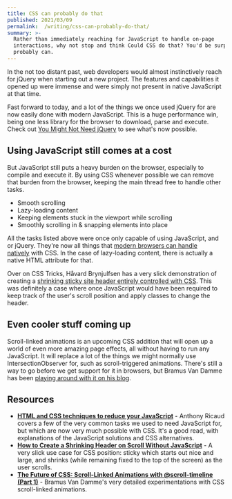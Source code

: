 ```yaml
---
title: CSS can probably do that
published: 2021/03/09
permalink:  /writing/css-can-probably-do-that/
summary: >-
  Rather than immediately reaching for JavaScript to handle on-page
  interactions, why not stop and think Could CSS do that? You'd be surprised, it
  probably can.
---
```


In the not too distant past, web developers would almost instinctively reach for jQuery when starting out a new project. The features and capabilities it opened up were immense and were simply not present in native JavaScript at that time.

Fast forward to today, and a lot of the things we once used jQuery for are now easily done with modern JavaScript. This is a huge performance win, being one less library for the browser to download, parse and execute. Check out [You Might Not Need jQuery](http://youmightnotneedjquery.com/) to see what's now possible.

## Using JavaScript still comes at a cost

But JavaScript still puts a heavy burden on the browser, especially to compile and execute it. By using CSS whenever possible we can remove that burden from the browser, keeping the main thread free to handle other tasks.

- Smooth scrolling
- Lazy-loading content
- Keeping elements stuck in the viewport while scrolling
- Smoothly scrolling in & snapping elements into place

All the tasks listed above were once only capable of using JavaScript, and or jQuery. They're now all things that [modern browsers can handle natively](https://calendar.perfplanet.com/2020/html-and-css-techniques-to-reduce-your-javascript/) with CSS. In the case of lazy-loading content, there is actually a native HTML attribute for that.

Over on CSS Tricks, Håvard Brynjulfsen has a very slick demonstration of creating a [shrinking sticky site header entirely controlled with CSS](https://css-tricks.com/how-to-create-a-shrinking-header-on-scroll-without-javascript/). This was definitely a case where once JavaScript would have been required to keep track of the user's scroll position and apply classes to change the header.

## Even cooler stuff coming up

Scroll-linked animations is an upcoming CSS addition that will open up a world of even more amazing page effects, all without having to run any JavaScript. It will replace a lot of the things we might normally use IntersectionObserver for, such as scroll-triggered animations. There's still a way to go before we get support for it in browsers, but Bramus Van Damme has been [playing around with it on his blog](https://www.bram.us/2021/02/23/the-future-of-css-scroll-linked-animations-part-1/#more-demos--full-screen-panels-with-snap-points).

## Resources

- [**HTML and CSS techniques to reduce your JavaScript**](https://calendar.perfplanet.com/2020/html-and-css-techniques-to-reduce-your-javascript/) - Anthony Ricaud covers a few of the very common tasks we used to need JavaScript for, but which are now very much possible with CSS. It's a good read, with explanations of the JavaScript solutions and CSS alternatives.
- [**How to Create a Shrinking Header on Scroll Without JavaScript**](https://css-tricks.com/how-to-create-a-shrinking-header-on-scroll-without-javascript/) - A very slick use case for CSS position: sticky which starts out nice and large, and shrinks (while remaining fixed to the top of the screen) as the user scrolls.
- [**The Future of CSS: Scroll-Linked Animations with @scroll-timeline (Part 1)**](https://www.bram.us/2021/02/23/the-future-of-css-scroll-linked-animations-part-1/#more-demos--full-screen-panels-with-snap-points) - Bramus Van Damme's very detailed experimentations with CSS scroll-linked animations.
